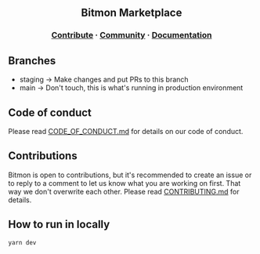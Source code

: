 <h2 align="center">Bitmon Marketplace</h2>
<h3 align="center">
  <a href="./CONTRIBUTING.md">Contribute</a>
  <span> · </span>
  <a href="https://t.me/bitmonspace">Community</a>
  <span> · </span>
  <a href="./README.md">Documentation</a>
</h3>

## Branches
- staging -> Make changes and put PRs to this branch 
- main -> Don't touch, this is what's running in production environment

## Code of conduct
Please read [CODE_OF_CONDUCT.md](./CODE_OF_CONDUCT.md) for details on our code of conduct.

## Contributions
Bitmon is open to contributions, but it's recommended to create an issue or to reply to a comment to let us know what you are working on first. That way we don't overwrite each other.
Please read [CONTRIBUTING.md](./CONTRIBUTING.md) for details.

## How to run in locally
```bash
yarn dev
```

